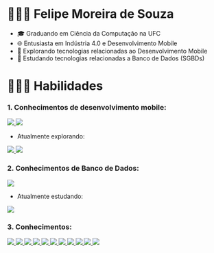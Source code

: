 # 👨🏽‍🎓  Felipe Moreira de Souza

- 🎓  Graduando em Ciência da Computação na UFC
- 🌐  Entusiasta em Indústria 4.0 e Desenvolvimento Mobile
- 📱  Explorando tecnologias relacionadas ao Desenvolvimento Mobile
- 💽  Estudando tecnologias relacionadas a Banco de Dados (SGBDs)

# 🧑🏽‍💻 Habilidades

### 1. Conhecimentos de desenvolvimento mobile:
<a href= https://github.com/Fmoreira12>
        <img src="https://img.shields.io/badge/Java-ED8B00?style=for-the-badge&logo=java&logoColor=white"/>
        <img src="https://img.shields.io/badge/Android%20Studio-3DDC84.svg?style=for-the-badge&logo=android-studio&logoColor=white"/>      
</a>


- Atualmente explorando:
<a href= https://github.com/Fmoreira12>
        <img src="https://img.shields.io/badge/Dart-0175C2?style=for-the-badge&logo=dart&logoColor=white"/>
        <img src="https://img.shields.io/badge/Flutter-02569B?style=for-the-badge&logo=flutter&logoColor=white"/>      
</a>

### 2. Conhecimentos de Banco de Dados:
<a href= https://github.com/Fmoreira12>
        <img src="https://img.shields.io/badge/MongoDB-4EA94B?style=for-the-badge&logo=mongodb&logoColor=white"/>    
</a>



- Atualmente estudando:
<a href= https://github.com/Fmoreira12>
        <img src="https://img.shields.io/badge/Microsoft_SQL_Server-CC2927?style=for-the-badge&logo=microsoft-sql-server&logoColor=white"/>    
</a>

### 3. Conhecimentos:
<a href= https://github.com/Fmoreira12>   
        <img src="https://img.shields.io/badge/Haskell-5e5086?style=for-the-badge&logo=haskell&logoColor=white"/>    
        <img src="https://img.shields.io/badge/Python-3776AB?style=for-the-badge&logo=python&logoColor=white"/>    
        <img src="https://img.shields.io/badge/jupyter-%23FA0F00.svg?style=for-the-badge&logo=jupyter&logoColor=white"/>    
        <img src="https://img.shields.io/badge/Docker-2496ED?style=for-the-badge&logo=docker&logoColor=white"/>    
        <img src="https://img.shields.io/badge/github-%23121011.svg?style=for-the-badge&logo=github&logoColor=white"/>
        <img src="https://img.shields.io/badge/IntelliJIDEA-000000.svg?style=for-the-badge&logo=intellij-idea&logoColor=white"/>
        <img src="https://img.shields.io/badge/pycharm-143?style=for-the-badge&logo=pycharm&logoColor=black&color=black&labelColor=green"/>
        <img src="https://img.shields.io/badge/-WINDOWS%20TERMINAL-black?style=for-the-badge&logo=windows-terminal&logoColor=white"/>
        <img src="https://img.shields.io/badge/-UBUNTU-orange?style=for-the-badge&logo=ubuntu&logoColor=white"/>
        <img src="https://img.shields.io/badge/-APACHE%20KAFKA-black?style=for-the-badge&logo=apache-kafka&logoColor=white"/>     
        <img src="https://img.shields.io/badge/AWS-%23FF9900.svg?style=for-the-badge&logo=amazon-aws&logoColor=white"/>
        
        
</a>





 




        
       
        
        
